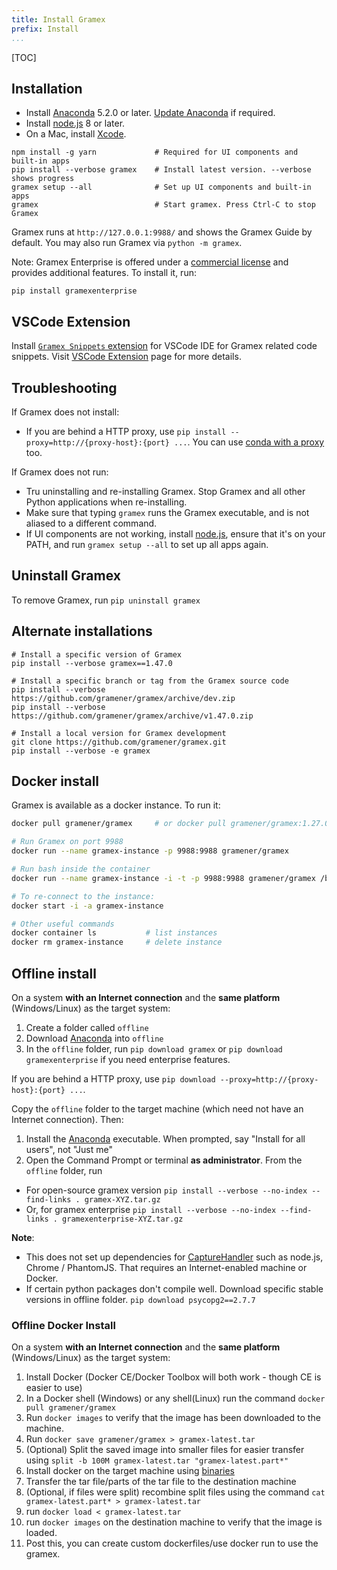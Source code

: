 ```yaml
---
title: Install Gramex
prefix: Install
...
```


[TOC]

## Installation

- Install [Anaconda][anaconda] 5.2.0 or later. [Update Anaconda][update] if required.
- Install [node.js][nodejs] 8 or later.
- On a Mac, install [Xcode][xcode].

```shell
npm install -g yarn             # Required for UI components and built-in apps
pip install --verbose gramex    # Install latest version. --verbose shows progress
gramex setup --all              # Set up UI components and built-in apps
gramex                          # Start gramex. Press Ctrl-C to stop Gramex
```

Gramex runs at `http://127.0.0.1:9988/` and shows the Gramex Guide by default.
You may also run Gramex via `python -m gramex`.

Note: Gramex Enterprise is offered under a [commercial license](../license/) and
provides additional features. To install it, run:

```shell
pip install gramexenterprise
```

## VSCode Extension

Install [`Gramex Snippets` extension](https://marketplace.visualstudio.com/items?itemName=gramener.gramexsnippets) for VSCode IDE for Gramex related code snippets. Visit [VSCode Extension](../extension/) page for more details.

## Troubleshooting

If Gramex does not install:

- If you are behind a HTTP proxy, use `pip install --proxy=http://{proxy-host}:{port} ...`.
  You can use [conda with a proxy][conda-proxy] too.

If Gramex does not run:

- Tru uninstalling and re-installing Gramex. Stop Gramex and all other Python
  applications when re-installing.
- Make sure that typing `gramex` runs the Gramex executable, and is not aliased
  to a different command.
- If UI components are not working, install [node.js][nodejs], ensure that it's
  on your PATH, and run `gramex setup --all` to set up all apps again.

## Uninstall Gramex

To remove Gramex, run `pip uninstall gramex`

## Alternate installations

```shell
# Install a specific version of Gramex
pip install --verbose gramex==1.47.0

# Install a specific branch or tag from the Gramex source code
pip install --verbose https://github.com/gramener/gramex/archive/dev.zip
pip install --verbose https://github.com/gramener/gramex/archive/v1.47.0.zip

# Install a local version for Gramex development
git clone https://github.com/gramener/gramex.git
pip install --verbose -e gramex
```

[anaconda]: http://continuum.io/downloads
[update]: http://docs.continuum.io/anaconda/install#updating-from-older-anaconda-versions
[xcode]: https://developer.apple.com/xcode/download/
[gramex]: https://github.com/gramener/gramex/archive/master.zip
[conda-proxy]: https://conda.io/docs/user-guide/configuration/use-winxp-with-proxy.html
[nodejs]: https://nodejs.org/en/

<!--
`pip install --ignore-installed` was removed because of an
[Anaconda bug](https://github.com/pypa/pip/issues/2751#issuecomment-165390180) -
re-installing scandir fails on Windows.
-->

## Docker install

Gramex is available as a docker instance. To run it:

```bash
docker pull gramener/gramex     # or docker pull gramener/gramex:1.27.0

# Run Gramex on port 9988
docker run --name gramex-instance -p 9988:9988 gramener/gramex

# Run bash inside the container
docker run --name gramex-instance -i -t -p 9988:9988 gramener/gramex /bin/bash

# To re-connect to the instance:
docker start -i -a gramex-instance

# Other useful commands
docker container ls           # list instances
docker rm gramex-instance     # delete instance
```

## Offline install

On a system **with an Internet connection** and the **same platform** (Windows/Linux) as the target system:

1. Create a folder called `offline`
2. Download [Anaconda][anaconda] into `offline`
3. In the `offline` folder, run `pip download gramex` or `pip download gramexenterprise` if you need enterprise features.

If you are behind a HTTP proxy, use `pip download --proxy=http://{proxy-host}:{port} ...`.

Copy the `offline` folder to the target machine (which need not have an Internet connection). Then:

1. Install the [Anaconda][anaconda] executable. When prompted, say "Install for all users", not "Just me"
2. Open the Command Prompt or terminal **as administrator**. From the `offline` folder, run
- For open-source gramex version `pip install --verbose --no-index --find-links . gramex-XYZ.tar.gz`
- Or, for gramex enterprise `pip install --verbose --no-index --find-links . gramexenterprise-XYZ.tar.gz`

**Note**:

- This does not set up dependencies for [CaptureHandler](../capturehandler/) such as node.js, Chrome / PhantomJS.
That requires an Internet-enabled machine or Docker.
- If certain python packages don't compile well. Download specific stable versions in offline folder.
`pip download psycopg2==2.7.7`

### Offline Docker Install

On a system **with an Internet connection** and the **same platform** (Windows/Linux) as the target system:

1. Install Docker (Docker CE/Docker Toolbox will both work - though CE is easier to use)
2. In a Docker shell (Windows) or any shell(Linux) run the command `docker pull gramener/gramex`
3. Run `docker images` to verify that the image has been downloaded to the machine.
4. Run `docker save gramener/gramex > gramex-latest.tar`
5. (Optional) Split the saved image into smaller files for easier transfer using `split -b 100M gramex-latest.tar "gramex-latest.part*"`
6. Install docker on the target machine using [binaries](https://docs.docker.com/install/linux/docker-ce/binaries/#next-steps)
7. Transfer the tar file/parts of the tar file to the destination machine
8. (Optional, if files were split) recombine split files using the command `cat gramex-latest.part* > gramex-latest.tar`
9. run `docker load < gramex-latest.tar`
10. run `docker images` on the destination machine to verify that the image is loaded.
11. Post this, you can create custom dockerfiles/use docker run to use the gramex.
